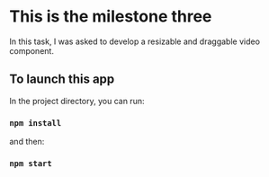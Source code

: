 # This is the milestone three

In this task, I was asked to develop a resizable and draggable video component.

## To launch this app

In the project directory, you can run:

### `npm install`

and then:

### `npm start`
